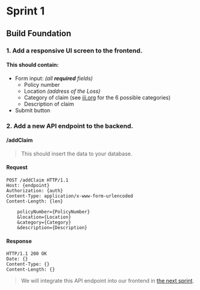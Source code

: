 # Sprint 1
## Build Foundation
### 1. Add a responsive UI screen to the frontend.

<h4>This should contain:</h4>

- Form input: _(all **required** fields)_
    - Policy number
    - Location _(address of the Loss)_
    - Category of claim (see [iii.org](https://www.iii.org/publications/insurance-handbook/insurance-basics/auto-insurance-basics) for the 6 possible categories)
    - Description of claim
- Submit button  


### 2. Add a new API endpoint to the backend.

#### /addClaim
    
> This should insert the data to your database.
    
#### Request


```http
POST /addClaim HTTP/1.1
Host: {endpoint}
Authorization: {auth}
Content-Type: application/x-www-form-urlencoded
Content-Length: {len}

    policyNumber={PolicyNumber}
    &location={Location}
    &category={Category}
    &description={Description}
```
    
#### Response
    
```http
HTTP/1.1 200 OK
Date: {}
Content-Type: {}
Content-Length: {}
```

> We will integrate this API endpoint into our frontend in [the next sprint](Sprints/2.md#1-call-to-your-new-api-endpoint-addclaim-from-the-frontend-onsubmit-of-the-submit-button).
